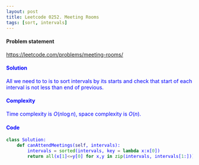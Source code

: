 ```yaml
---
layout: post
title: Leetcode 0252. Meeting Rooms
tags: [sort, intervals]
---
```


#### Problem statement

<a href="https://leetcode.com/problems/meeting-rooms/"> <font color = blue>https://leetcode.com/problems/meeting-rooms/

#### Solution
All we need to to is to sort intervals by its starts and check that start of each interval is not less than end of previous.

#### Complexity
Time complexity is $O(n\log n)$, space complexity is $O(n)$.

#### Code
```python
class Solution:
    def canAttendMeetings(self, intervals):
        intervals = sorted(intervals, key = lambda x:x[0])
        return all(x[1]<=y[0] for x,y in zip(intervals, intervals[1:]))
```
